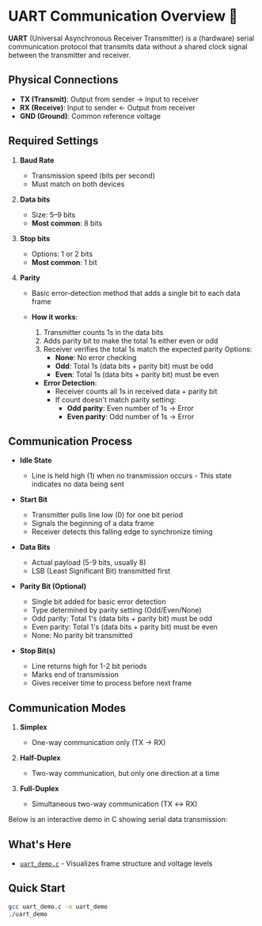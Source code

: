 # UART Communication Overview 📡

**UART** (Universal Asynchronous Receiver Transmitter) is a (hardware) serial communication protocol that transmits data without a shared clock signal between the transmitter and receiver.

## Physical Connections

- **TX (Transmit)**: Output from sender → Input to receiver
- **RX (Receive)**: Input to sender ← Output from receiver
- **GND (Ground)**: Common reference voltage

## Required Settings

1. **Baud Rate**

   - Transmission speed (bits per second)
   - Must match on both devices

2. **Data bits**

   - Size: 5–9 bits
   - **Most common**: 8 bits

3. **Stop bits**

   - Options: 1 or 2 bits
   - **Most common**: 1 bit

4. **Parity**

   - Basic error-detection method that adds a single bit to each data frame
   - **How it works**:

     1. Transmitter counts 1s in the data bits
     2. Adds parity bit to make the total 1s either even or odd
     3. Receiver verifies the total 1s match the expected parity
        Options:
        - **None**: No error checking
        - **Odd**: Total 1s (data bits + parity bit) must be odd
        - **Even**: Total 1s (data bits + parity bit) must be even

     - **Error Detection**:
       - Receiver counts all 1s in received data + parity bit
       - If count doesn't match parity setting:
         - **Odd parity**: Even number of 1s → Error
         - **Even parity**: Odd number of 1s → Error

## Communication Process

- **Idle State**

  - Line is held high (1) when no transmission occurs - This state indicates no data being sent

- **Start Bit**

  - Transmitter pulls line low (0) for one bit period
  - Signals the beginning of a data frame
  - Receiver detects this falling edge to synchronize timing

- **Data Bits**

  - Actual payload (5-9 bits, usually 8)
  - LSB (Least Significant Bit) transmitted first

- **Parity Bit (Optional)**

  - Single bit added for basic error detection
  - Type determined by parity setting (Odd/Even/None)
  - Odd parity: Total 1's (data bits + parity bit) must be odd
  - Even parity: Total 1's (data bits + parity bit) must be even
  - None: No parity bit transmitted

- **Stop Bit(s)**
  - Line returns high for 1-2 bit periods
  - Marks end of transmission
  - Gives receiver time to process before next frame

## Communication Modes

1. **Simplex**

   - One-way communication only (TX → RX)

2. **Half-Duplex**

   - Two-way communication, but only one direction at a time

3. **Full-Duplex**
   - Simultaneous two-way communication (TX ↔ RX)

Below is an interactive demo in C showing serial data transmission:

## What's Here

- [`uart_demo.c`](./uart_demo.c) - Visualizes frame structure and voltage levels

## Quick Start

```bash
gcc uart_demo.c -o uart_demo
./uart_demo
```
